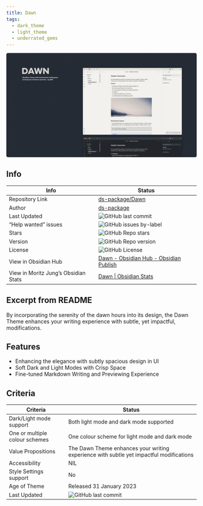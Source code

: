 ```yaml
---
title: Dawn
tags:
  - dark_theme
  - light_theme
  - underrated_gems
---
```


![Dawn Theme Screenshot](https://raw.githubusercontent.com/ds-package/Dawn/refs/heads/main/screenshot.png)

## Info

|Info|Status|
|---|---|
|Repository Link|[ds-package/Dawn](https://github.com/ds-package/Dawn)|
|Author|[ds-package](https://github.com/ds-package)|
|Last Updated|![GitHub last commit](https://img.shields.io/github/last-commit/ds-package/Dawn?color=573E7A&amp;label=last%20update&amp;logo=github&amp;style=for-the-badge)|
|“Help wanted” issues|![GitHub issues by-label](https://img.shields.io/github/issues/ds-package/Dawn/help%20wanted?color=573E7A&amp;logo=github&amp;style=for-the-badge)|
|Stars|![GitHub Repo stars](https://img.shields.io/github/stars/ds-package/Dawn?color=573E7A&amp;logo=github&amp;style=for-the-badge)|
|Version|![GitHub Repo version](https://img.shields.io/github/v/release/ds-package/Dawn?color=573E7A&amp;logo=github&amp;style=for-the-badge&sort=semver)|
|License|![GitHub License](https://img.shields.io/github/license/ds-package/Dawn?style=for-the-badge)|
|View in Obsidian Hub|[Dawn \- Obsidian Hub \- Obsidian Publish](https://publish.obsidian.md/hub/02+-+Community+Expansions/02.05+All+Community+Expansions/Themes/Dawn)|
|View in Moritz Jung’s Obsidian Stats|[Dawn \| Obsidian Stats](https://www.moritzjung.dev/obsidian-stats/themes/dawn/)|

## Excerpt from README

By incorporating the serenity of the dawn hours into its design, the Dawn Theme enhances your writing experience with subtle, yet impactful, modifications.

## Features

- Enhancing the elegance with subtly spacious design in UI
- Soft Dark and Light Modes with Crisp Space
- Fine-tuned Markdown Writing and Previewing Experience

## Criteria

|Criteria|Status|
|---|---|
|Dark/Light mode support|Both light mode and dark mode supported|
|One or multiple colour schemes|One colour scheme for light mode and dark mode|
|Value Propositions|The Dawn Theme enhances your writing experience with subtle yet impactful modifications|
|Accessibility|NIL|
|Style Settings support|No|
|Age of Theme|Released 31 January 2023|
|Last Updated|![GitHub last commit](https://img.shields.io/github/last-commit/ds-package/Dawn?color=573E7A&amp;label=last%20update&amp;logo=github&amp;style=for-the-badge)|

